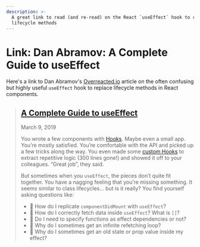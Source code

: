 ```yaml
---
description: >-
  A great link to read (and re-read) on the React `useEffect` hook to replace
  lifecycle methods
---
```


# Link: Dan Abramov: A Complete Guide to useEffect

Here's a link to Dan Abramov's [Overreacted.io](https://overreacted.io/) article on the often confusing but highly useful `useEffect` hook to replace lifecycle methods in React components.

> ## [A Complete Guide to useEffect](https://overreacted.io/a-complete-guide-to-useeffect/)
>
> March 9, 2019
>
> You wrote a few components with [Hooks](https://reactjs.org/docs/hooks-intro.html). Maybe even a small app. You’re mostly satisfied. You’re comfortable with the API and picked up a few tricks along the way. You even made some [custom Hooks](https://reactjs.org/docs/hooks-custom.html) to extract repetitive logic \(300 lines gone!\) and showed it off to your colleagues. “Great job”, they said.
>
> But sometimes when you `useEffect`, the pieces don’t quite fit together. You have a nagging feeling that you’re missing something. It seems similar to class lifecycles… but is it really? You find yourself asking questions like:
>
> * 🤔 How do I replicate `componentDidMount` with `useEffect`?
> * 🤔 How do I correctly fetch data inside `useEffect`? What is `[]`?
> * 🤔 Do I need to specify functions as effect dependencies or not?
> * 🤔 Why do I sometimes get an infinite refetching loop?
> * 🤔 Why do I sometimes get an old state or prop value inside my effect?

